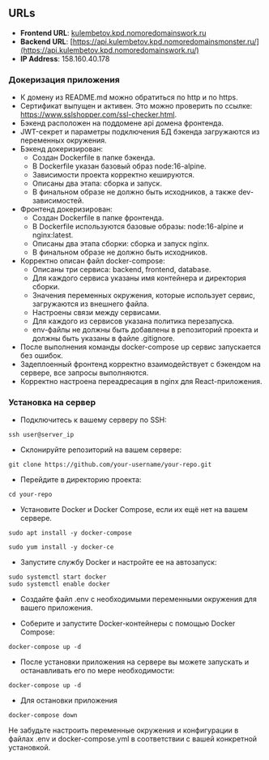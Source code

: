 ## URLs
- **Frontend URL**: [kulembetov.kpd.nomoredomainswork.ru](https://kulembetov.kpd.nomoredomainsmonster.ru/)
- **Backend URL**: [https://api.kulembetov.kpd.nomoredomainsmonster.ru/](https://api.kulembetov.kpd.nomoredomainswork.ru/)
- **IP Address**: 158.160.40.178

### Докеризация приложения
- К домену из README.md можно обратиться по http и по https.
- Сертификат выпущен и активен. Это можно проверить по ссылке: https://www.sslshopper.com/ssl-checker.html.
- Бэкенд расположен на поддомене api домена фронтенда.
- JWT-секрет и параметры подключения БД бэкенда загружаются из переменных окружения.
- Бэкенд докеризирован:
  - Создан Dockerfile в папке бэкенда.
  - В Dockerfile указан базовый образ node:16-alpine.
  - Зависимости проекта корректно кешируются.
  - Описаны два этапа: сборка и запуск.
  - В финальном образе не должно быть исходников, а также dev-зависимостей.
- Фронтенд докеризирован:
  - Создан Dockerfile в папке фронтенда.
  - В Dockerfile используются базовые образы: node:16-alpine и nginx:latest.
  - Описаны два этапа сборки: сборка и запуск nginx.
  - В финальном образе не должно быть исходников.
- Корректно описан файл docker-compose:
  - Описаны три сервиса: backend, frontend, database.
  - Для каждого сервиса указаны имя контейнера и директория сборки.
  - Значения переменных окружения, которые использует сервис, загружаются из внешнего файла.
  - Настроены связи между сервисами.
  - Для каждого из сервисов указана политика перезапуска.
  - env-файлы не должны быть добавлены в репозиторий проекта и должны быть указаны в файле .gitignore.
- После выполнения команды docker-compose up сервис запускается без ошибок.
- Задеплоенный фронтенд корректно взаимодействует с бэкендом на сервере, все запросы выполняются.
- Корректно настроена переадресация в nginx для React-приложения.

### Установка на сервер

- Подключитесь к вашему серверу по SSH:
```
ssh user@server_ip
```

- Склонируйте репозиторий на вашем сервере:
```
git clone https://github.com/your-username/your-repo.git

```

- Перейдите в директорию проекта:
```
cd your-repo
```

- Установите Docker и Docker Compose, если их ещё нет на вашем сервере.
```
sudo apt install -y docker-compose
```
```
sudo yum install -y docker-ce
```

- Запустите службу Docker и настройте ее на автозапуск:
```
sudo systemctl start docker
sudo systemctl enable docker
```

- Создайте файл .env с необходимыми переменными окружения для вашего приложения.

- Соберите и запустите Docker-контейнеры с помощью Docker Compose:

```
docker-compose up -d
```

- После установки приложения на сервере вы можете запускать и останавливать его по мере необходимости:

```
docker-compose up -d
```

- Для остановки приложения
```
docker-compose down
```

Не забудьте настроить переменные окружения и конфигурации в файлах .env и docker-compose.yml в соответствии с вашей конкретной установкой.